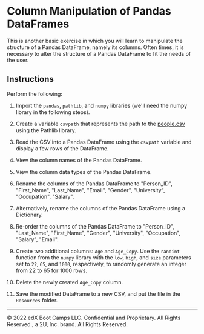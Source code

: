 # Column Manipulation of Pandas DataFrames

This is another basic exercise in which you will learn to manipulate the structure of a Pandas DataFrame, namely its columns. Often times, it is necessary to alter the structure of a Pandas DataFrame to fit the needs of the user.

## Instructions

Perform the following:

1. Import the `pandas`, `pathlib`, and `numpy` libraries (we'll need the numpy library in the following steps).

2. Create a variable `csvpath` that represents the path to the [people.csv](Resources/people.csv) using the Pathlib library.

3. Read the CSV into a Pandas DataFrame using the `csvpath` variable and display a few rows of the DataFrame.

4. View the column names of the Pandas DataFrame.

5. View the column data types of the Pandas DataFrame.

6. Rename the columns of the Pandas DataFrame to "Person_ID", "First_Name", "Last_Name", "Email", "Gender", "University", "Occupation", "Salary".

7. Alternatively, rename the columns of the Pandas DataFrame using a Dictionary.

8. Re-order the columns of the Pandas DataFrame to "Person_ID", "Last_Name", "First_Name", "Gender", "University", "Occupation", "Salary", "Email".

9. Create two additional columns: `Age` and `Age_Copy`. Use the `randint` function from the `numpy` library with the `low`, `high`, and `size` parameters set to `22`, `65`, and `1000`, respectively, to randomly generate an integer from 22 to 65 for 1000 rows.

10. Delete the newly created `Age_Copy` column.

11. Save the modified DataFrame to a new CSV, and put the file in the `Resources` folder.

---

© 2022 edX Boot Camps LLC. Confidential and Proprietary. All Rights Reserved., a 2U, Inc. brand. All Rights Reserved.
